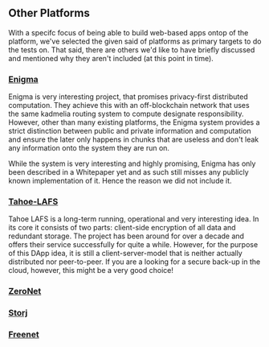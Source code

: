 ## Other Platforms

With a specifc focus of being able to build web-based apps ontop of the platform, we've selected the given said of platforms as primary targets to do the tests on. That said, there are others we'd like to have briefly discussed and mentioned why they aren't included (at this point in time).

### [Enigma](https://www.enigma.co/)

Enigma is very interesting project, that promises privacy-first distributed computation. They achieve this with an off-blockchain network that uses the same kadmelia routing system to compute designate responsibility. However, other than many existing platforms, the Enigma system provides a strict distinction between public and private information and computation and ensure the later only happens in chunks that are useless and don't leak any information onto the system they are run on.

While the system is very interesting and highly promising, Enigma has only been described in a Whitepaper yet and as such still misses any publicly known implementation of it. Hence the reason we did not include it. 

### [Tahoe-LAFS](https://tahoe-lafs.org/trac/tahoe-lafs)

Tahoe LAFS is a long-term running, operational and very interesting idea. In its core it consists of two parts: client-side encryption of all data and redundant storage. The project has been around for over a decade and offers their service successfully for quite a while. However, for the purpose of this DApp idea, it is still a client-server-model that is neither actually distributed nor peer-to-peer. If you are a looking for a secure back-up in the cloud, however, this might be a very good choice!

### [ZeroNet](https://zeronet.io/)

### [Storj](https://storj.io/)

### [Freenet](https://freenetproject.org/)